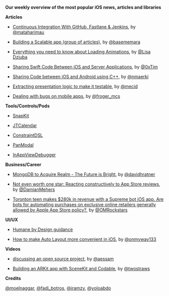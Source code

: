 **Our weekly overview of the most popular iOS news, articles and libraries**


**Articles**

* [Continuous Integration With GitHub, Fastlane & Jenkins](https://www.raywenderlich.com/1774995-continuous-integration-with-github-fastlane-jenkins), by [@mataharimau](https://twitter.com/mataharimau)

* [Building a Scalable app (group of articles)](https://basememara.com/series/build-scalable-app/), by [@basememara](https://github.com/basememara)

* [Everything you need to know about Loading Animations](https://medium.com/flawless-app-stories/everything-you-need-to-know-about-loading-animations-10db7f9b61e), by [@Lisa Dziuba](https://twitter.com/LisaDziuba)

* [Sharing Swift Code Between iOS and Server Applications](https://www.raywenderlich.com/2401813-sharing-swift-code-between-ios-and-server-applications), by [@0xTim](https://twitter.com/0xtim)

* [Sharing Code between iOS and Android using C++](https://link.medium.com/dY3UGc77iW), by [@nmaerki](https://medium.com/@nmaerki)

* [Extracting presentation logic to make it testable](https://mecid.github.io/2019/05/01/extracting-presentation-logic-to-make-it-testable), by [@mecid](https://github.com/mecid)

* [Dealing with bugs on mobile apps](https://link.medium.com/F3x6cNZpcW), by [@froger_mcs](https://twitter.com/froger_mcs)


**Tools/Controls/Pods**

* [SnapKit](https://github.com/SnapKit/SnapKit)

* [JTCalendar](https://github.com/jonathantribouharet/JTCalendar)

* [ConstraintDSL](https://github.com/fadi-botros/ios-constraint-dsl)

* [PanModal](https://github.com/slackhq/PanModal)

* [InAppViewDebugger](https://github.com/indragiek/InAppViewDebugger)

**Business/Career**

* [MongoDB to Acquire Realm - The Future is Bright](https://realm.io/blog/mongodb-to-acquire-realm-the-future-is-bright/), by [@davidhratner](https://twitter.com/davidhratner)

* [Not even worth one star: Reacting constructively to App Store reviews](https://www.youtube.com/watch?v=qOiaGJMJkjc&feature=youtu.be), by [@DamianMehers](https://twitter.com/DamianMehers)

* [Toronton teen makes $280k in revenue with a Supreme bot iOS app. Are bots for automating purchases on exclusive online retailers generally allowed by Apple App Store policy?](https://omr.com/en/supbot-teen-toronto), by [@OMRockstars](https://twitter.com/OMRockstars)

**UI/UX**

* [Humane by Design guidance](https://humanebydesign.com/)

* [How to make Auto Layout more convenient in iOS](https://link.medium.com/8SSeLJoRbW), by [@onmyway133](https://twitter.com/onmyway133)


**Videos**

* [discussing an open source project](https://www.youtube.com/watch?v=a2DpyBabUIs), by [@aessam](https://github.com/aessam)

* [Building an ARKit app with SceneKit and Codable](https://www.youtube.com/watch?v=XqRVfB521Fo), by [@twostraws](https://github.com/twostraws)

**Credits**

[@moelnaggar](https://github.com/MoElnaggar14), [@fadi_botros](https://github.com/fadi-botros), [@iramzy](https://github.com/iramzy), [@yoloabdo](https://github.com/yoloabdo)
